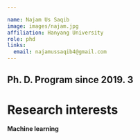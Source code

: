 ```yaml
---

name: Najam Us Saqib
image: images/najam.jpg
affiliation: Hanyang University
role: phd
links:
  email: najamussaqib4@gmail.com
---
```


## Ph. D. Program since 2019. 3

# Research interests

**Machine learning**





